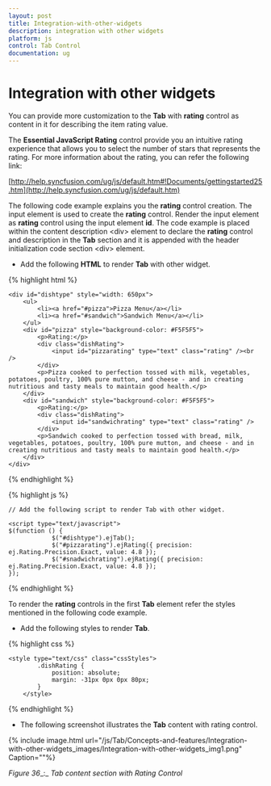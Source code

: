 ```yaml
---
layout: post
title: Integration-with-other-widgets
description: integration with other widgets
platform: js
control: Tab Control
documentation: ug
---
```


# Integration with other widgets

You can provide more customization to the **Tab** with **rating** control as content in it for describing the item rating value.

The **Essential JavaScript Rating** control provide you an intuitive rating experience that allows you to select the number of stars that represents the rating. For more information about the rating, you can refer the following link:

[http://help.syncfusion.com/ug/js/default.htm#!Documents/gettingstarted25.htm](http://help.syncfusion.com/ug/js/default.htm)

The following code example explains you the **rating** control creation. The input element is used to create the **rating** control. Render the input element as **rating** control using the input element **id**. The code example is placed within the content description &lt;div&gt; element to declare the **rating** control and description in the **Tab** section and it is appended with the header initialization code section &lt;div&gt; element.

* Add the following **HTML** to render **Tab** with other widget.

{% highlight html %}


    <div id="dishtype" style="width: 650px">
        <ul>
            <li><a href="#pizza">Pizza Menu</a></li>
            <li><a href="#sandwich">Sandwich Menu</a></li>
        </ul>
        <div id="pizza" style="background-color: #F5F5F5">
            <p>Rating:</p>
            <div class="dishRating">
                <input id="pizzarating" type="text" class="rating" /><br />
            </div>
            <p>Pizza cooked to perfection tossed with milk, vegetables, potatoes, poultry, 100% pure mutton, and cheese - and in creating nutritious and tasty meals to maintain good health.</p>
        </div>
        <div id="sandwich" style="background-color: #F5F5F5">
            <p>Rating:</p>
            <div class="dishRating">
                <input id="sandwichrating" type="text" class="rating" />
            </div>
            <p>Sandwich cooked to perfection tossed with bread, milk, vegetables, potatoes, poultry, 100% pure mutton, and cheese - and in creating nutritious and tasty meals to maintain good health.</p>
        </div>
    </div>

{% endhighlight %}

{% highlight js %}

    // Add the following script to render Tab with other widget.
    
    <script type="text/javascript">
    $(function () {
                $("#dishtype").ejTab();
                $("#pizzarating").ejRating({ precision: ej.Rating.Precision.Exact, value: 4.8 });
                $("#snadwichrating").ejRating({ precision: ej.Rating.Precision.Exact, value: 4.8 });
    });
</script>

{% endhighlight %}

To render the **rating** controls in the first **Tab** element refer the styles mentioned in the following code example. 

* Add the following styles to render **Tab**.

{% highlight css %}

    
    <style type="text/css" class="cssStyles">
            .dishRating {
                position: absolute;
                margin: -31px 0px 0px 80px;
            }       
        </style>


{% endhighlight %}



* The following screenshot illustrates the **Tab** content with rating control. 

{% include image.html url="/js/Tab/Concepts-and-features/Integration-with-other-widgets_images/Integration-with-other-widgets_img1.png" Caption=""%}

_Figure_ _36__:_ _Tab content section with Rating Control_

